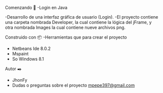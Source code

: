 
Comenzando 🚀
-Login en Java

-Desarrollo de una interfaz gráfica de usuario (Login).
-El proyecto contiene una carpeta nombrada Developer, la cual  contiene la lógica del jFrame, y otra nombrada Images la cual contiene nueve archivos png. 

Construido con 📦
-Herramientas que  para crear el proyecto
-	Netbeans Ide 8.0.2
-	Mspaint
-	So Windows 8.1

Autor ✒️
-	JhonFy 
- Dudas o preguntas sobre el proyecto mpepe397@gmail.com




